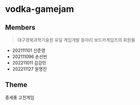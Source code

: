 # vodka-gamejam

## Members
> 대구경북과학기술원 유일 게임개발 동아리 보드카게임즈의 회원들
* 202111101 신준영
* 202111096 손선빈
* 202211011 김강민
* 202211127 윤명진

## Theme
중세풍 고전게임
